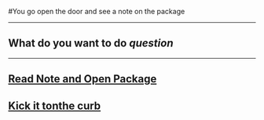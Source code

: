 #You go open the door and see a note on the package

---
## What do you want to do *question*
---
## [Read Note and Open Package](package.md)
## [Kick it tonthe curb](.md)